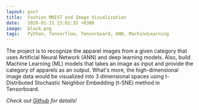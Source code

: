 ```yaml
---
layout: post
title:  Fashion MNIST and Image Visualization
date:   2020-01-31 15:01:35 +0300
image:  black.png
tags:   Python, Tensorflow, Tensorboard, ANN, MachineLearning
---
```

The project is to recognize the apparel images from a given category that uses Artificial Neural
Network (ANN) and deep learning models. Also, build Machine Learning (ML) models that takes an image as input and provide the category of apparels as an output. What's more, the high-dimensional image data would be visualized into 3 dimensional spaces using t-Distributed Stochastic Neighbor Embedding (t-SNE) method in Tensorboard.

*Check out [Github][viz-gh] for details!*

[viz-gh]: https://github.com/yuyaya2016/Fashion_MNIST_Classification/blob/master/Tensorboard_FashionMNIST_Visualization.ipynb